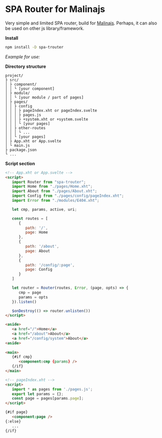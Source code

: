 # SPA Router for Malinajs

Very simple and limited SPA router, build for [Malinajs](https://malinajs.github.io/docs/). Perhaps, it can also be used on other js library/framework.

**Install**

```bash
npm install -D spa-trouter
```

_Example for use:_

**Directory structure**
```
project/
├ src/
│ ├ component/
│ │ └ [your component]
│ ├ module/
│ │ └ [your module / part of pages]
│ ├ pages/
│ │ ├ config
│ │ │ ├ pageIndex.xht or pageIndex.svelte
│ │ │ ├ pages.js
│ │ │ ├ +system.xht or +system.svelte
│ │ │ └ [your pages]
│ │ ├ other-routes
│ │ │ └ ...
│ │ └ [your pages]
│ ├ App.xht or App.svelte
│ └ main.js
├ package.json
└ ...
```
**Script section**

```html
<!-- App.xht or App.svelte -->
<script>
   import Router from "spa-trouter";
   import Home from "./pages/Home.xht";
   import About from "./pages/About.xht";
   import Config from "./pages/config/pageIndex.xht";
   import Error from "./modules/E404.xht";

   let cmp, params, active, uri;

   const routes = [
      {
         path: '/',
         page: Home
      },
      {
         path: '/about',
         page: About
      },
      {
         path: '/config/:page',
         page: Config
      }
   ]

   let router = Router(routes, Error, (page, opts) => {
      cmp = page
      params = opts
   }).listen()

   $onDestroy(() => router.unlisten())
</script>

<aside>
   <a href="/">Home</a>
   <a href="/about">About</a>
   <a href="/config/system">About</a>
<aside>
   
<main>
   {#if cmp}
      <component:cmp {params} />
   {/if}
</main>

<!-- pageIndex.xht -->
<script>
   import * as pages from './pages.js';
   export let params = {};
   const page = pages[params.page];
</script>

{#if page}
   <component:page />
{:else}
   ...
{/if}
```
